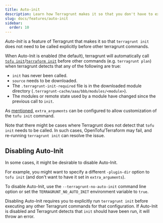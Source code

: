```yaml
---
title: Auto-init
description: Learn how Terragrunt makes it so that you don't have to explicitly call `init` when using it.
slug: docs/features/auto-init
sidebar:
  order: 10
---
```


*Auto-Init* is a feature of Terragrunt that makes it so that `terragrunt init` does not need to be called explicitly before other terragrunt commands.

When Auto-Init is enabled (the default), terragrunt will automatically call [`tofu init`](https://opentofu.org/docs/cli/commands/init/)/[`terraform init`](https://www.terraform.io/docs/commands/init.html) before other commands (e.g. `terragrunt plan`) when terragrunt detects that any of the following are true:

- `init` has never been called.
- `source` needs to be downloaded.
- The `.terragrunt-init-required` file is in the downloaded module directory (`.terragrunt-cache/aaa/bbb/modules/<module>`).
- The modules or remote state used by a module have changed since the previous call to `init`.

As [mentioned](/docs/features/extra-arguments/#extra_arguments-for-init), `extra_arguments` can be configured to allow customization of the `tofu init` command.

Note that there might be cases where Terragrunt does not detect that `tofu init` needs to be called. In such cases, OpenTofu/Terraform may fail, and re-running `terragrunt init` can resolve the issue.

## Disabling Auto-Init

In some cases, it might be desirable to disable Auto-Init.

For example, you might want to specify a different `-plugin-dir` option to `tofu init` (and don't want to have it set in `extra_arguments`).

To disable Auto-Init, use the `--terragrunt-no-auto-init` command line option or set the `TERRAGRUNT_NO_AUTO_INIT` environment variable to `true`.

Disabling Auto-Init requires you to explicitly run `terragrunt init` before executing any other Terragrunt commands for that configuration. If Auto-Init is disabled and Terragrunt detects that `init` should have been run, it will throw an error.
